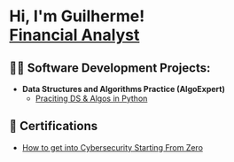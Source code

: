 <h1>Hi, I'm Guilherme! <br/><a href="https://github.com/guilhermegscastro">Financial Analyst</a>
  
<h2>👨‍💻 Software Development Projects:</h2>

- <b>Data Structures and Algorithms Practice (AlgoExpert)</b>
  - [Praciting DS & Algos in Python](https://github.com/guilhermegscastro/Portifolio-Optimization)


<h2>🔭 Certifications </h2>

- [How to get into Cybersecurity Starting From Zero](https://www.youtube.com/watch?v=a83ASGn_V_s)


<!--
**joshmadakor1/joshmadakor1** is a ✨ _special_ ✨ repository because its `README.md` (this file) appears on your GitHub profile.

Here are some ideas to get you started:

- 🔭 I’m currently working on ...
- 🌱 I’m currently learning ...
- 👯 I’m looking to collaborate on ...
- 🤔 I’m looking for help with ...
- 💬 Ask me about ...
- 📫 How to reach me: ...
- 😄 Pronouns: ...
- ⚡ Fun fact: ...
-->
